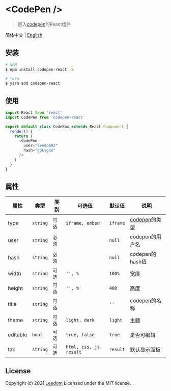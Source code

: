 # &lt;CodePen /&gt;

> 嵌入[codepen](http://codepen.io)的React组件

简体中文 | [English](./README.md)

## 安装

```bash
# NPM
$ npm install codepen-react -S

# Yarn
$ yarn add codepen-react
```

## 使用

```js
import React from 'react'
import CodePen from 'codepen-react'

export default class CodeBox extends React.Component {
  render() {
    return (
      <CodePen
        user="leedom92"
        hash="gOLvgRe"
      />
    )
  }
}
```

## 属性

属性      |  类型    | 类别    | 可选值                   | 默认值     | 说明
---------|----------|--------|-------------------------|-----------|------------
type     | `string` | `可选` | `iframe, embed`          | `iframe`  | [codepen](http://codepen.io)的类型
user     | `string` | `必须` |                          | `null`    | codepen的用户名
hash     | `string` | `必须` |                          | `null`    | codepen的hash值
width    | `string` | `可选` | `'', %`                  | `100%`    | 宽度
height   | `string` | `可选` | `'', %`                  | `400`     | 高度
title    | `string` | `可选` |                          | `''`      | codepen的名称
theme    | `string` | `可选` |  `light, dark`           | `light`   | 主题
editable | `bool`   | `可选` | `true, false`            | `true`    | 是否可编辑
tab      | `string` | `可选` | `html, css, js, result`  | `result`  | 默认显示面板

## License
Copyright (c) 2021 [Leedom](https://github.com/leedom92)
Licensed under the MIT license.
